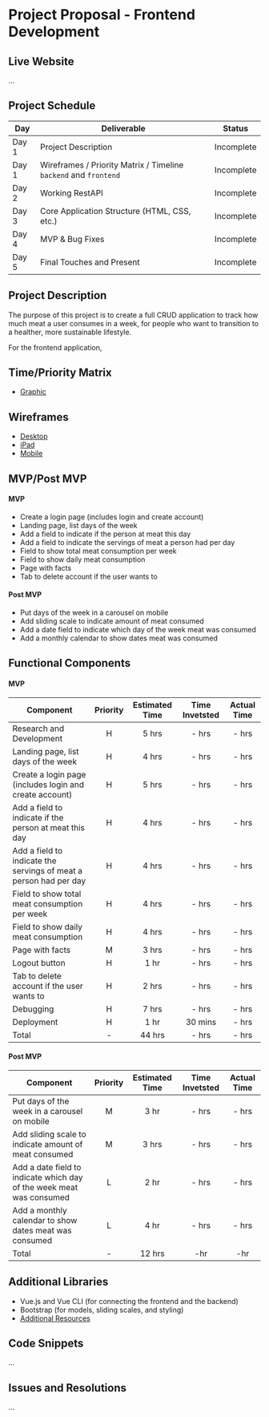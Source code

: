 # Project Proposal - Frontend Development

## Live Website
...

## Project Schedule

|  Day | Deliverable | Status
|---|---| ---|
|Day 1| Project Description | Incomplete
|Day 1| Wireframes / Priority Matrix / Timeline `backend` and `frontend`| Incomplete
|Day 2| Working RestAPI | Incomplete
|Day 3| Core Application Structure (HTML, CSS, etc.) | Incomplete
|Day 4| MVP & Bug Fixes | Incomplete
|Day 5| Final Touches and Present | Incomplete

## Project Description
The purpose of this project is to create a full CRUD application to track how much meat a user consumes in a week, for people who want to transition to a healther, more sustainable lifestyle.

For the frontend application, 


## Time/Priority Matrix 
- [Graphic](...)

## Wireframes 
- [Desktop](https://res.cloudinary.com/ds7vqqwb8/image/upload/v1600050334/Project%203%20-%20leaft/Desktop_v5v1hv.png)
- [iPad](https://res.cloudinary.com/ds7vqqwb8/image/upload/v1600050334/Project%203%20-%20leaft/iPad_unsjfj.png)
- [Mobile](https://res.cloudinary.com/ds7vqqwb8/image/upload/v1600050334/Project%203%20-%20leaft/Mobile_ialxkl.png)

## MVP/Post MVP

#### MVP
- Create a login page (includes login and create account)
- Landing page, list days of the week
- Add a field to indicate if the person at meat this day
- Add a field to indicate the servings of meat a person had per day
- Field to show total meat consumption per week 
- Field to show daily meat consumption
- Page with facts
- Tab to delete account if the user wants to

#### Post MVP
- Put days of the week in a carousel on mobile
- Add sliding scale to indicate amount of meat consumed
- Add a date field to indicate which day of the week meat was consumed
- Add a monthly calendar to show dates meat was consumed 

## Functional Components

#### MVP
| Component | Priority | Estimated Time | Time Invetsted | Actual Time |
| --- | :---: |  :---: | :---: | :---: |
| Research and Development| H | 5 hrs | - hrs | - hrs |
| Landing page, list days of the week | H | 4 hrs | - hrs | - hrs |
| Create a login page (includes login and create account) | H | 5 hrs | - hrs | - hrs |
| Add a field to indicate if the person at meat this day | H | 4 hrs | - hrs | - hrs |
| Add a field to indicate the servings of meat a person had per day | H | 4 hrs | - hrs | - hrs |
| Field to show total meat consumption per week | H | 4 hrs | - hrs | - hrs |
| Field to show daily meat consumption | H | 4 hrs | - hrs | - hrs |
| Page with facts | M | 3 hrs | - hrs | - hrs |
| Logout button | H | 1 hr | - hrs | - hrs |
| Tab to delete account if the user wants to | H | 2 hrs | - hrs | - hrs |
| Debugging| H | 7 hrs | - hrs |  - hrs |
| Deployment| H | 1 hr | 30 mins | - hrs |
| Total | - | 44 hrs | - hrs | - hrs |


#### Post MVP
| Component | Priority | Estimated Time | Time Invetsted | Actual Time |
| --- | :---: |  :---: | :---: | :---: |
| Put days of the week in a carousel on mobile | M | 3 hr | - hrs | - hrs |
| Add sliding scale to indicate amount of meat consumed| M |  3 hrs | - hrs | - hrs |
| Add a date field to indicate which day of the week meat was consumed | L | 2 hr | - hrs | - hrs |
| Add a monthly calendar to show dates meat was consumed | L | 4 hr | - hrs | - hrs |
| Total | - |  12 hrs | -hr | -hr |

## Additional Libraries
- Vue.js and Vue CLI (for connecting the frontend and the backend)
- Bootstrap (for models, sliding scales, and styling)
- [Additional Resources](https://docs.google.com/spreadsheets/d/1laHGT9kh-9N0061Kmw5pyd3lF4BJ7Na-DrvCe5UXskQ/edit#gid=0)

## Code Snippets

...

## Issues and Resolutions
 
...
